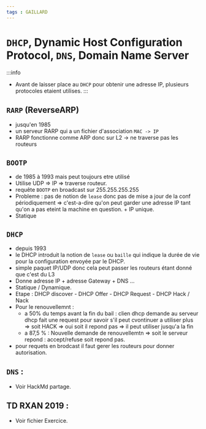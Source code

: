 ```yaml
---
tags : GAILLARD
---
```




# `DHCP`, Dynamic Host Configuration Protocol, `DNS`, Domain Name Server


:::info
* Avant de laisser place au `DHCP` pour obtenir une adresse IP, plusieurs protocoles etaient utilises.
:::

## `RARP` (ReverseARP)
 - jusqu'en 1985
 - un serveur RARP qui a un fichier d'association `MAC -> IP`
 - RARP fonctionne comme ARP donc sur L2 -> ne traverse pas les routeurs

## `BOOTP`
 - de 1985 à 1993 mais peut toujours etre utilisé
 - Utilise UDP => IP => traverse routeur.
 - requête `BOOTP` en broadcast sur 255.255.255.255
 - Probleme : pas de notion de `lease` donc pas de mise a jour de la conf périodiquement => c'est-a-dire qu'on peut garder une adresse IP tant qu'on a pas eteint la machine en question. + IP unique.
 - Statique
 
## `DHCP`
 - depuis 1993
 - le DHCP introduit la notion de `lease` ou `baille` qui indique la durée de vie pour la configuration envoyée par le DHCP.
 - simple paquet IP/UDP donc cela peut passer les routeurs étant donné que c'est du L3
 - Donne adresse  IP + adresse Gateway + DNS ...
 - Statique / Dynamique.
 - Etape : DHCP discover - DHCP Offer - DHCP Request - DHCP Hack / Nack
 - Pour le renouvellemnt : 
     - a 50% du temps avant la fin du bail :  clien dhcp demande au serveur dhcp fait une request pour savoir s'il peut cvontinuer a utiliser plus => soit HACK => oui soit il repond pas => il peut utiliser jusqu'a la fin
     - a 87,5 % : Nouvelle demande de renouvellemtn => soit le serveur repond : accept/refuse soit repond pas.
- pour requets en brodcast il faut gerer les routeurs pour donner autorisation.


## `DNS` : 

- Voir HackMd partage.

## TD RXAN 2019 : 

- Voir fichier Exercice.